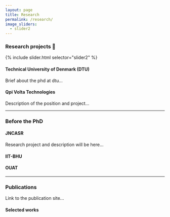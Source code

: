 ```yaml
---
layout: page
title: Research
permalink: /research/
image_sliders:
  - slider2
---
```


### Research projects 🔬

{% include slider.html selector="slider2" %}


#### Technical University of Denmark (DTU)

Brief about the phd at dtu... 





#### Qpi Volta Technologies

Description of the position and project...

------------------------------------


### Before the PhD 

#### JNCASR

Research project and description will be here...


#### IIT-BHU





#### OUAT



---------------------------------



### Publications

Link to the publication site... 


#### Selected works


